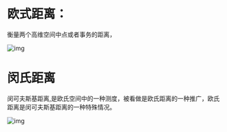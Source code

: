 # 欧式距离：

衡量两个高维空间中点或者事务的距离，

![img](https://img-blog.csdnimg.cn/d37fb0c2bdd6403bb9d4f00b9460fe01.png?x-oss-process=image/watermark,type_d3F5LXplbmhlaQ,shadow_50,text_Q1NETiBAbmxwX3FpZGlhbg==,size_20,color_FFFFFF,t_70,g_se,x_16)

# 闵氏距离 

闵可夫斯基距离,是欧氏空间中的一种测度，被看做是欧氏距离的一种推广，欧氏距离是闵可夫斯基距离的一种特殊情况。

![img](https://img-blog.csdnimg.cn/70743832849d438eacd7455890ce49b1.png?x-oss-process=image/watermark,type_d3F5LXplbmhlaQ,shadow_50,text_Q1NETiBAbmxwX3FpZGlhbg==,size_17,color_FFFFFF,t_70,g_se,x_16)